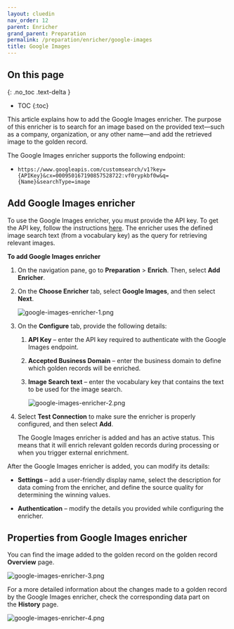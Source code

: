 ```yaml
---
layout: cluedin
nav_order: 12
parent: Enricher
grand_parent: Preparation
permalink: /preparation/enricher/google-images
title: Google Images
---
```

## On this page
{: .no_toc .text-delta }
- TOC
{:toc}

This article explains how to add the Google Images enricher. The purpose of this enricher is to search for an image based on the provided text—such as a company, organization, or any other name—and add the retrieved image to the golden record.

The Google Images enricher supports the following endpoint:

- `https://www.googleapis.com/customsearch/v1?key={APIKey}&cx=000950167190857528722:vf0rypkbf0w&q={Name}&searchType=image`

## Add Google Images enricher

To use the Google Images enricher, you must provide the API key. To get the API key, follow the instructions [here](https://cloud.google.com/docs/authentication/api-keys#create). The enricher uses the defined image search text (from a vocabulary key) as the query for retrieving relevant images.

**To add Google Images enricher**

1. On the navigation pane, go to **Preparation** > **Enrich**. Then, select **Add Enricher**.

1. On the **Choose Enricher** tab, select **Google Images**, and then select **Next**.

    ![google-images-enricher-1.png](../../assets/images/preparation/enricher/google-images-enricher-1.png)

1. On the **Configure** tab, provide the following details:

    1. **API Key** – enter the API key required to authenticate with the Google Images endpoint.

    1. **Accepted Business Domain** – enter the business domain to define which golden records will be enriched.

    1. **Image Search text** – enter the vocabulary key that contains the text to be used for the image search.

        ![google-images-enricher-2.png](../../assets/images/preparation/enricher/google-images-enricher-2.png)

1. Select **Test Connection** to make sure the enricher is properly configured, and then select **Add**.

    The Google Images enricher is added and has an active status. This means that it will enrich relevant golden records during processing or when you trigger external enrichment.

After the Google Images enricher is added, you can modify its details:

- **Settings** – add a user-friendly display name, select the description for data coming from the enricher, and define the source quality for determining the winning values.

- **Authentication** – modify the details you provided while configuring the enricher.

## Properties from Google Images enricher

You can find the image added to the golden record on the golden record **Overview** page.

![google-images-enricher-3.png](../../assets/images/preparation/enricher/google-images-enricher-3.png)

For a more detailed information about the changes made to a golden record by the Google Images enricher, check the corresponding data part on the **History** page.

![google-images-enricher-4.png](../../assets/images/preparation/enricher/google-images-enricher-4.png)